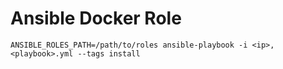 # Ansible Docker Role

```
ANSIBLE_ROLES_PATH=/path/to/roles ansible-playbook -i <ip>, <playbook>.yml --tags install
```
